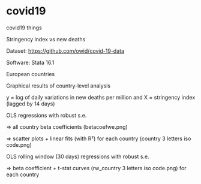 # covid19
covid19 things

Stringency index vs new deaths

Dataset: https://github.com/owid/covid-19-data

Software: Stata 16.1

European countries

Graphical results of country-level analysis

y = log of daily variations in new deaths per million and X = stringency index (lagged by 14 days)

OLS regressions with robust s.e.

=> all country beta coefficients (betacoefwe.png)

=> scatter plots + linear fits (with R²) for each country (country 3 letters iso code.png)

OLS rolling window (30 days) regressions with robust s.e.

=> beta coefficient + t-stat curves (rw_country 3 letters iso code.png) for each country
